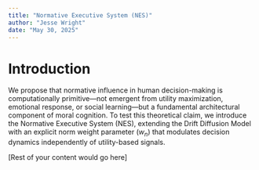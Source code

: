 ```yaml
---
title: "Normative Executive System (NES)"
author: "Jesse Wright"
date: "May 30, 2025"
---
```


# Introduction

We propose that normative influence in human decision-making is computationally primitive—not emergent from utility maximization, emotional response, or social learning—but a fundamental architectural component of moral cognition. To test this theoretical claim, we introduce the Normative Executive System (NES), extending the Drift Diffusion Model with an explicit norm weight parameter ($w_n$) that modulates decision dynamics independently of utility-based signals.

[Rest of your content would go here]
